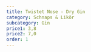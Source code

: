```yaml
---
title: Twistet Nose - Dry Gin
category: Schnaps & Likör
subcategory: Gin
price1: 3,8
price2: 7,0
order: 1
---
```

